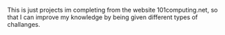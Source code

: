 This is just projects im completing from the website 101computing.net, so that I can improve my knowledge by being given different types of challanges.

